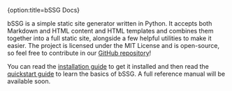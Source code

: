 {option:title=bSSG Docs}

bSSG is a simple static site generator written in Python. It accepts both Markdown and HTML content and HTML templates and combines them together into a full static site, alongside a few helpful utilities to make it easier. The project is licensed under the MIT License and is open-source, so feel free to contribute in our [GitHub repository](https://github.com/bevan0/bssg)!

You can read the [installation guide](https://bevan0.github.io/bSSG/install) to get it installed and then read the [quickstart guide](https://bevan0.github.io/bSSG/quickstart) to learn the basics of bSSG. A full reference manual will be available soon.